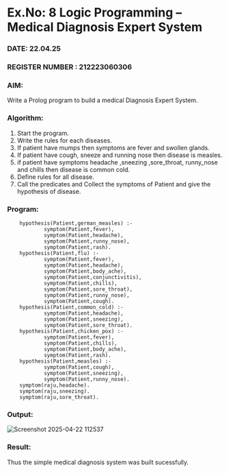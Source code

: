 # Ex.No: 8  Logic Programming –  Medical Diagnosis Expert System
### DATE: 22.04.25                                                                            
### REGISTER NUMBER : 212223060306
### AIM: 
Write a Prolog program to build a medical Diagnosis Expert System.
###  Algorithm:
1. Start the program.
2. Write the rules for each diseases.
3. If patient have mumps then symptoms are fever and swollen glands.
4. If patient have cough, sneeze and running nose then disease is measles.
5. if patient have symptoms headache ,sneezing ,sore_throat, runny_nose and  chills then disease is common cold.
6. Define rules for all disease.
7. Call the predicates and Collect the symptoms of Patient and give the hypothesis of disease.
        

### Program:
```
    hypothesis(Patient,german_measles) :-
            symptom(Patient,fever),
            symptom(Patient,headache),
            symptom(Patient,runny_nose),
            symptom(Patient,rash).
    hypothesis(Patient,flu) :-
            symptom(Patient,fever),
            symptom(Patient,headache),
            symptom(Patient,body_ache),
            symptom(Patient,conjunctivitis),
            symptom(Patient,chills),
            symptom(Patient,sore_throat),
            symptom(Patient,runny_nose),
            symptom(Patient,cough).
    hypothesis(Patient,common_cold) :-
            symptom(Patient,headache),
            symptom(Patient,sneezing),
            symptom(Patient,sore_throat).
    hypothesis(Patient,chicken_pox) :-
            symptom(Patient,fever),
            symptom(Patient,chills),
            symptom(Patient,body_ache),
            symptom(Patient,rash).
    hypothesis(Patient,measles) :-
            symptom(Patient,cough),
            symptom(Patient,sneezing),
            symptom(Patient,runny_nose).
    symptom(raju,headache).
    symptom(raju,sneezing).
    symptom(raju,sore_throat).
```
### Output:

![Screenshot 2025-04-22 112537](https://github.com/user-attachments/assets/d7f65fa1-11a7-4cf3-adec-42ae1ac701ff)




### Result:
Thus the simple medical diagnosis system was built sucessfully.
